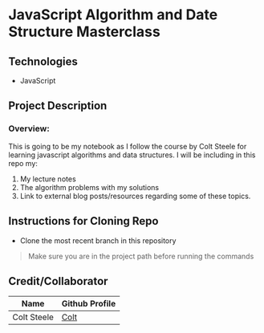 # JavaScript Algorithm and Date Structure Masterclass

## Technologies

- JavaScript

## Project Description

### Overview:

This is going to be my notebook as I follow the course by Colt Steele for learning javascript algorithms and data structures. I will be including in this repo my:

1.  My lecture notes
2.  The algorithm problems with my solutions
3.  Link to external blog posts/resources regarding some of these topics.

## Instructions for Cloning Repo

- Clone the most recent branch in this repository

> Make sure you are in the project path before running the commands

## Credit/Collaborator

| Name        | Github Profile                                               |
| ----------- | ------------------------------------------------------------ |
| Colt Steele | [Colt](<[https://github.com/Colt](https://github.com/Colt)>) |
